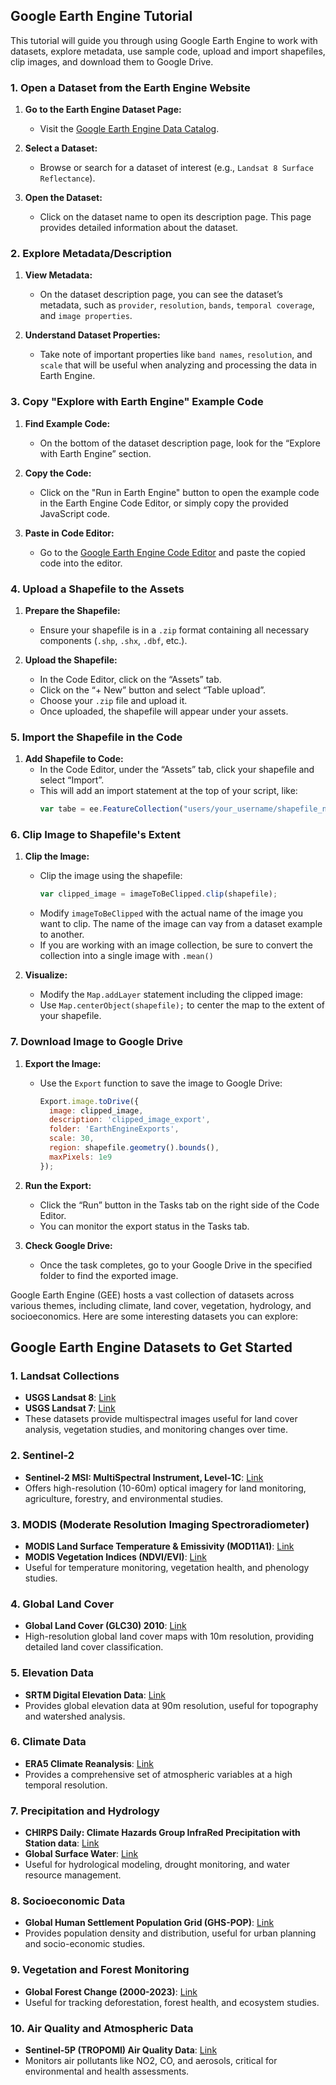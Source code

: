 ## Google Earth Engine Tutorial

This tutorial will guide you through using Google Earth Engine to work with datasets, explore metadata, use sample code, upload and import shapefiles, clip images, and download them to Google Drive.

### 1. Open a Dataset from the Earth Engine Website

1. **Go to the Earth Engine Dataset Page:**
   - Visit the [Google Earth Engine Data Catalog](https://developers.google.com/earth-engine/datasets/).

2. **Select a Dataset:**
   - Browse or search for a dataset of interest (e.g., `Landsat 8 Surface Reflectance`).

3. **Open the Dataset:**
   - Click on the dataset name to open its description page. This page provides detailed information about the dataset.

### 2. Explore Metadata/Description

1. **View Metadata:**
   - On the dataset description page, you can see the dataset’s metadata, such as `provider`, `resolution`, `bands`, `temporal coverage`, and `image properties`.

2. **Understand Dataset Properties:**
   - Take note of important properties like `band names`, `resolution`, and `scale` that will be useful when analyzing and processing the data in Earth Engine.

### 3. Copy "Explore with Earth Engine" Example Code

1. **Find Example Code:**
   - On the bottom of the dataset description page, look for the “Explore with Earth Engine” section.

2. **Copy the Code:**
   - Click on the "Run in Earth Engine" button to open the example code in the Earth Engine Code Editor, or simply copy the provided JavaScript code.

3. **Paste in Code Editor:**
   - Go to the [Google Earth Engine Code Editor](https://code.earthengine.google.com/) and paste the copied code into the editor.

### 4. Upload a Shapefile to the Assets

1. **Prepare the Shapefile:**
   - Ensure your shapefile is in a `.zip` format containing all necessary components (`.shp`, `.shx`, `.dbf`, etc.).

2. **Upload the Shapefile:**
   - In the Code Editor, click on the “Assets” tab.
   - Click on the “+ New” button and select “Table upload”.
   - Choose your `.zip` file and upload it.
   - Once uploaded, the shapefile will appear under your assets.

### 5. Import the Shapefile in the Code

1. **Add Shapefile to Code:**
   - In the Code Editor, under the “Assets” tab, click your shapefile and select “Import”.
   - This will add an import statement at the top of your script, like:
     ```javascript
     var tabe = ee.FeatureCollection("users/your_username/shapefile_name");
     ```

### 6. Clip Image to Shapefile's Extent

1. **Clip the Image:**
   - Clip the image using the shapefile:
     ```javascript
     var clipped_image = imageToBeClipped.clip(shapefile);
     ```
	- Modify `imageToBeClipped` with the actual name of the image you want to clip. The name of the image can vay from a dataset example to another.
	- If you are working with an image collection, be sure to convert the collection into a single image with `.mean()`
	

2. **Visualize:**
   - Modify the `Map.addLayer` statement including the clipped image:
	- Use `Map.centerObject(shapefile);` to center the map to the extent of your shapefile.
	 
### 7. Download Image to Google Drive

1. **Export the Image:**
   - Use the `Export` function to save the image to Google Drive:
     ```javascript
     Export.image.toDrive({
       image: clipped_image,
       description: 'clipped_image_export',
       folder: 'EarthEngineExports',
       scale: 30,
       region: shapefile.geometry().bounds(),
       maxPixels: 1e9
     });
     ```

2. **Run the Export:**
   - Click the “Run” button in the Tasks tab on the right side of the Code Editor.
   - You can monitor the export status in the Tasks tab.

3. **Check Google Drive:**
   - Once the task completes, go to your Google Drive in the specified folder to find the exported image.

Google Earth Engine (GEE) hosts a vast collection of datasets across various themes, including climate, land cover, vegetation, hydrology, and socioeconomics. Here are some interesting datasets you can explore:

## Google Earth Engine Datasets to Get Started

### 1. **Landsat Collections**
   - **USGS Landsat 8**: [Link](https://developers.google.com/earth-engine/datasets/catalog/LANDSAT_LC08_C02_T1_L2)
   - **USGS Landsat 7**: [Link](https://developers.google.com/earth-engine/datasets/catalog/LANDSAT_LE07_C02_T1_L2)
   - These datasets provide multispectral images useful for land cover analysis, vegetation studies, and monitoring changes over time.

### 2. **Sentinel-2**
   - **Sentinel-2 MSI: MultiSpectral Instrument, Level-1C**: [Link](https://developers.google.com/earth-engine/datasets/catalog/COPERNICUS_S2_HARMONIZED)
   - Offers high-resolution (10-60m) optical imagery for land monitoring, agriculture, forestry, and environmental studies.

### 3. **MODIS (Moderate Resolution Imaging Spectroradiometer)**
   - **MODIS Land Surface Temperature & Emissivity (MOD11A1)**: [Link](https://developers.google.com/earth-engine/datasets/catalog/MODIS_061_MOD11A1)
   - **MODIS Vegetation Indices (NDVI/EVI)**: [Link](https://developers.google.com/earth-engine/datasets/catalog/MODIS_061_MOD13A1)
   - Useful for temperature monitoring, vegetation health, and phenology studies.

### 4. **Global Land Cover**
   - **Global Land Cover (GLC30) 2010**: [Link](https://developers.google.com/earth-engine/datasets/catalog/ESA_WorldCover_v100#description)
   - High-resolution global land cover maps with 10m resolution, providing detailed land cover classification.

### 5. **Elevation Data**
   - **SRTM Digital Elevation Data**: [Link](https://developers.google.com/earth-engine/datasets/catalog/CGIAR_SRTM90_V4)
   - Provides global elevation data at 90m resolution, useful for topography and watershed analysis.

### 6. **Climate Data**
   - **ERA5 Climate Reanalysis**: [Link](https://developers.google.com/earth-engine/datasets/catalog/ECMWF_ERA5_MONTHLY)
   - Provides a comprehensive set of atmospheric variables at a high temporal resolution.

### 7. **Precipitation and Hydrology**
   - **CHIRPS Daily: Climate Hazards Group InfraRed Precipitation with Station data**: [Link](https://developers.google.com/earth-engine/datasets/catalog/UCSB-CHG_CHIRPS_DAILY)
   - **Global Surface Water**: [Link](https://developers.google.com/earth-engine/datasets/catalog/JRC_GSW1_2_GlobalSurfaceWater)
   - Useful for hydrological modeling, drought monitoring, and water resource management.

### 8. **Socioeconomic Data**
   - **Global Human Settlement Population Grid (GHS-POP)**: [Link](https://developers.google.com/earth-engine/datasets/catalog/JRC_GHSL_P2016_POP_GPW_GLOBE_V1)
   - Provides population density and distribution, useful for urban planning and socio-economic studies.

### 9. **Vegetation and Forest Monitoring**
   - **Global Forest Change (2000-2023)**: [Link](https://developers.google.com/earth-engine/datasets/catalog/UMD_hansen_global_forest_change_2023_v1_11)
   - Useful for tracking deforestation, forest health, and ecosystem studies.

### 10. **Air Quality and Atmospheric Data**
   - **Sentinel-5P (TROPOMI) Air Quality Data**: [Link](https://developers.google.com/earth-engine/datasets/catalog/COPERNICUS_S5P_OFFL_L3_NO2)
   - Monitors air pollutants like NO2, CO, and aerosols, critical for environmental and health assessments.